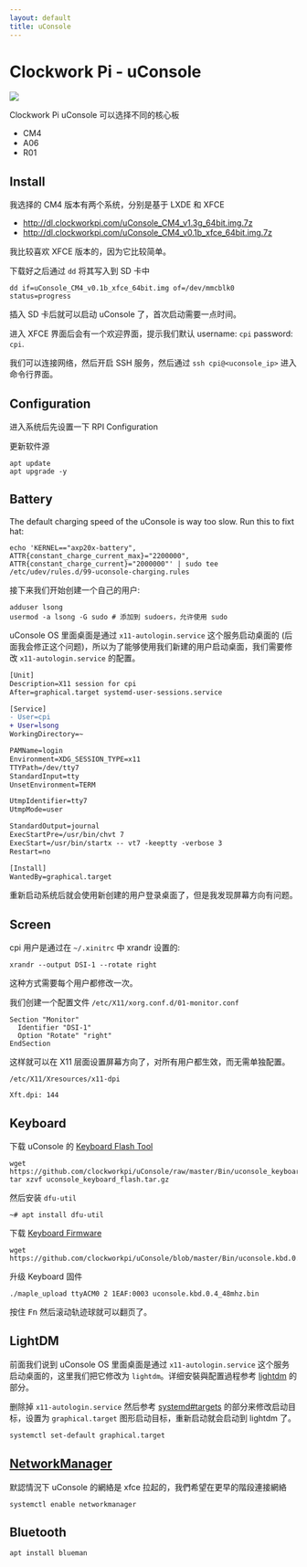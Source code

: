 ```yaml
---
layout: default
title: uConsole
---
```


# Clockwork Pi - uConsole

![](https://liliputing.com/wp-content/uploads/2023/07/uconsole.jpg)

Clockwork Pi uConsole 可以选择不同的核心板

+ CM4
+ A06
+ R01

## Install

我选择的 CM4 版本有两个系统，分别是基于 LXDE 和 XFCE

+ <http://dl.clockworkpi.com/uConsole_CM4_v1.3g_64bit.img.7z>
+ <http://dl.clockworkpi.com/uConsole_CM4_v0.1b_xfce_64bit.img.7z>

我比较喜欢 XFCE 版本的，因为它比较简单。

下载好之后通过 `dd` 将其写入到 SD 卡中

```shell
dd if=uConsole_CM4_v0.1b_xfce_64bit.img of=/dev/mmcblk0 status=progress
```

插入 SD 卡后就可以启动 uConsole 了，首次启动需要一点时间。

进入 XFCE 界面后会有一个欢迎界面，提示我们默认 username: `cpi` password: `cpi`.

我们可以连接网络，然后开启 SSH 服务，然后通过 `ssh cpi@<uconsole_ip>` 进入命令行界面。

## Configuration

进入系统后先设置一下 RPI Configuration

更新软件源

```shell
apt update
apt upgrade -y
```

## Battery

The default charging speed of the uConsole is way too slow. Run this to fixt hat:

```shell
echo 'KERNEL=="axp20x-battery", ATTR{constant_charge_current_max}="2200000", ATTR{constant_charge_current}="2000000"' | sudo tee /etc/udev/rules.d/99-uconsole-charging.rules
```

接下来我们开始创建一个自己的用户:

```shell
adduser lsong
usermod -a lsong -G sudo # 添加到 sudoers，允许使用 sudo
```

uConsole OS 里面桌面是通过 `x11-autologin.service` 这个服务启动桌面的 (后面我会修正这个问题)，所以为了能够使用我们新建的用户启动桌面，我们需要修改 `x11-autologin.service` 的配置。

```patch
[Unit]
Description=X11 session for cpi
After=graphical.target systemd-user-sessions.service

[Service]
- User=cpi
+ User=lsong
WorkingDirectory=~

PAMName=login
Environment=XDG_SESSION_TYPE=x11
TTYPath=/dev/tty7
StandardInput=tty
UnsetEnvironment=TERM

UtmpIdentifier=tty7
UtmpMode=user

StandardOutput=journal
ExecStartPre=/usr/bin/chvt 7
ExecStart=/usr/bin/startx -- vt7 -keeptty -verbose 3
Restart=no

[Install]
WantedBy=graphical.target
```

重新启动系统后就会使用新创建的用户登录桌面了，但是我发现屏幕方向有问题。

## Screen

cpi 用户是通过在 `~/.xinitrc` 中 xrandr 设置的:

```shell
xrandr --output DSI-1 --rotate right
```

这种方式需要每个用户都修改一次。

我们创建一个配置文件 `/etc/X11/xorg.conf.d/01-monitor.conf`

```
Section "Monitor"
  Identifier "DSI-1"
  Option "Rotate" "right"
EndSection
```

这样就可以在 X11 层面设置屏幕方向了，对所有用户都生效，而无需单独配置。

`/etc/X11/Xresources/x11-dpi`

```
Xft.dpi: 144
```

## Keyboard

下载 uConsole 的 [Keyboard Flash Tool](https://github.com/clockworkpi/uConsole/raw/master/Bin/uconsole_keyboard_flash.tar.gz)

```shell
wget https://github.com/clockworkpi/uConsole/raw/master/Bin/uconsole_keyboard_flash.tar.gz
tar xzvf uconsole_keyboard_flash.tar.gz
```

然后安装 `dfu-util`

```shell
~# apt install dfu-util
```

下载 [Keyboard Firmware](https://github.com/clockworkpi/uConsole/tree/master/Bin)

```shell
wget https://github.com/clockworkpi/uConsole/blob/master/Bin/uconsole.kbd.0.4_48mhz.bin
```

升级 Keyboard 固件

```shell
./maple_upload ttyACM0 2 1EAF:0003 uconsole.kbd.0.4_48mhz.bin
```

按住 <kbd>Fn</kbd> 然后滚动轨迹球就可以翻页了。

## LightDM

前面我们说到 uConsole OS 里面桌面是通过 `x11-autologin.service` 这个服务启动桌面的，这里我们把它修改为 `lightdm`。详细安裝與配置過程参考 [lightdm](../linux/lightdm) 的部分。

删除掉 `x11-autologin.service` 然后参考 [systemd#targets](../linux/systemd#targets) 的部分来修改启动目标，设置为 `graphical.target` 图形启动目标，重新启动就会启动到 lightdm 了。

```bash
systemctl set-default graphical.target
```

## [NetworkManager](../linux/network#networkmanager)

默認情況下 uConsole 的網絡是 xfce 拉起的，我們希望在更早的階段連接網絡

```shell
systemctl enable networkmanager
```

## Bluetooth

```shell
apt install blueman
```
